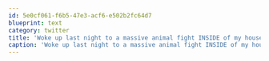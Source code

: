 ```yaml
---
id: 5e0cf061-f6b5-47e3-acf6-e502b2fc64d7
blueprint: text
category: twitter
title: 'Woke up last night to a massive animal fight INSIDE of my house &amp; fur everywhere'
caption: 'Woke up last night to a massive animal fight INSIDE of my house &amp; fur everywhere'
---
```

